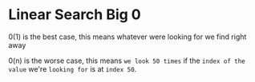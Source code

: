 # Linear Search Big 0

0(1) is the best case, this means whatever were looking for we find right away

0(n) is the worse case, this means `we look 50 times` if the `index of the value` we're `looking for` is at `index 50`.